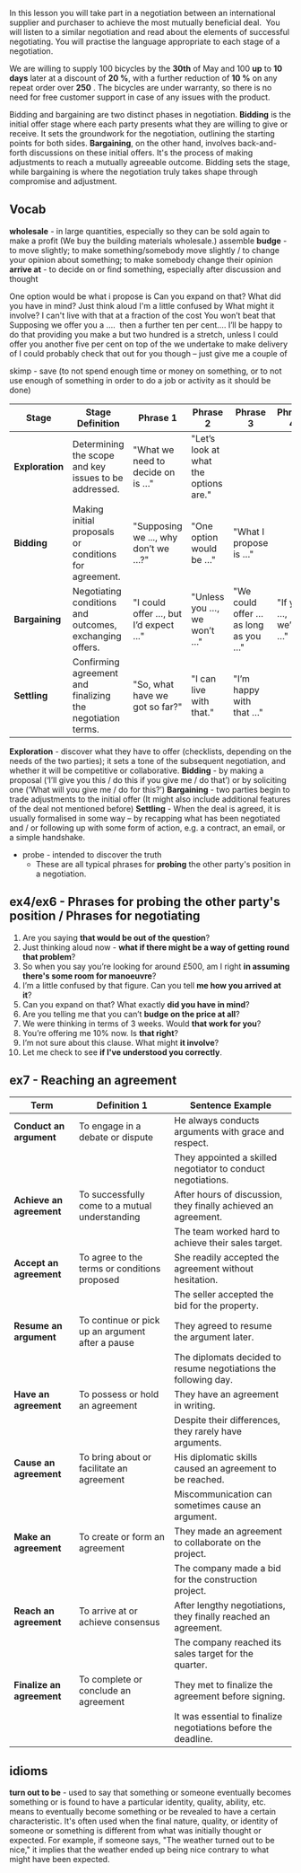 
In this lesson you will take part in a negotiation between an international supplier and purchaser to achieve the most mutually beneficial deal.  You will listen to a similar negotiation and read about the elements of successful negotiating. You will practise the language appropriate to each stage of a negotiation.


We are willing to supply 100 bicycles by the **30th** of May and 100 **up** to **10 days** later at a discount of **20 %**, with a further reduction of **10 %** on any repeat order over **250** . The bicycles are under warranty, so there is no need for free customer support in case of any issues with the product.


  
Bidding and bargaining are two distinct phases in negotiation. **Bidding** is the initial offer stage where each party presents what they are willing to give or receive. It sets the groundwork for the negotiation, outlining the starting points for both sides. **Bargaining**, on the other hand, involves back-and-forth discussions on these initial offers. It's the process of making adjustments to reach a mutually agreeable outcome. Bidding sets the stage, while bargaining is where the negotiation truly takes shape through compromise and adjustment.

## Vocab

**wholesale** - in large quantities, especially so they can be sold again to make a profit (We buy the building materials wholesale.)
assemble
**budge** - to move slightly; to make something/somebody move slightly / to change your opinion about something; to make somebody change their opinion
**arrive at** - to decide on or find something, especially after discussion and thought




One option would be
what i propose is
Can you expand on that?
What did you have in mind?
Just think aloud
I'm a little confused by
What might it involve?
I can't live with that
at a fraction of the cost
You won’t beat that
Supposing we offer you a ....  then a further ten per cent....
I’ll be happy to do that providing you make a
but two hundred is a stretch, unless
I could offer you another five per cent on top of the
we undertake to make delivery of
I could probably check that out for you though – just give me a couple of

skimp - save (to not spend enough time or money on something, or to not use enough of something in order to do a job or activity as it should be done)



| Stage             | Stage Definition                                           | Phrase 1                              | Phrase 2                              | Phrase 3                            | Phrase 4            |
| ----------------- | ---------------------------------------------------------- | ------------------------------------- | ------------------------------------- | ----------------------------------- | ------------------- |
| **Exploration**   | Determining the scope and key issues to be addressed.      | "What we need to decide on is …"      | "Let’s look at what the options are." |                                     |                     |
|  **Bidding**      | Making initial proposals or conditions for agreement.      | "Supposing we ..., why don’t we …?"   | "One option would be …"               | "What I propose is …"               |                     |
|  **Bargaining**   | Negotiating conditions and outcomes, exchanging offers.    | "I could offer …, but I’d expect ..." | "Unless you …, we won’t …"            | "We could offer … as long as you …" | "If you …, we’ll …" |
|  **Settling**     | Confirming agreement and finalizing the negotiation terms. | "So, what have we got so far?"        | "I can live with that."               | "I’m happy with that …"             |                     |

**Exploration** - discover what they have to offer (checklists, depending on the needs of the two parties); it sets a tone of the subsequent negotiation, and whether it will be competitive or collaborative.
**Bidding** - by making a proposal (‘I’ll give you this / do this if you give me / do that’) or by soliciting one (‘What will you give me / do for this?’)
**Bargaining** - two parties begin to trade adjustments to the initial offer (It might also include additional features of the deal not mentioned before)
**Settling** - When the deal is agreed, it is usually formalised in some way – by recapping what has been negotiated and / or following up with some form of action, e.g. a contract, an email, or a simple handshake.


- probe - intended to discover the truth
	- These are all typical phrases for **probing** the other party's position in a negotiation.

## ex4/ex6 - Phrases for probing the other party's position /  Phrases for negotiating

1. Are you saying **that would be out of the question**?
2. Just thinking aloud now - **what if there might be a way of getting round that problem**?
3. So when you say you’re looking for around £500, am I right **in assuming there's some room for manoeuvre**?
4. I’m a little confused by that figure. Can you tell **me how you arrived at it**?
5. Can you expand on that? What exactly **did you have in mind**?
6. Are you telling me that you can’t **budge on the price at all**?
7. We were thinking in terms of 3 weeks. Would **that work for you**?
8. You’re offering me 10% now. Is **that right**?
9. I’m not sure about this clause. What might **it involve**?
10. Let me check to see **if I've understood you correctly**.

## ex7 - Reaching an agreement


| Term                      | Definition 1                                     | Sentence Example                                                |
| ------------------------- | ------------------------------------------------ | --------------------------------------------------------------- |
| **Conduct an argument**   | To engage in a debate or dispute                 | He always conducts arguments with grace and respect.            |
|                           |                                                  | They appointed a skilled negotiator to conduct negotiations.    |
| **Achieve an agreement**  | To successfully come to a mutual understanding   | After hours of discussion, they finally achieved an agreement.  |
|                           |                                                  | The team worked hard to achieve their sales target.             |
| **Accept an agreement**   | To agree to the terms or conditions proposed     | She readily accepted the agreement without hesitation.          |
|                           |                                                  | The seller accepted the bid for the property.                   |
| **Resume an argument**    | To continue or pick up an argument after a pause | They agreed to resume the argument later.                       |
|                           |                                                  | The diplomats decided to resume negotiations the following day. |
| **Have an agreement**     | To possess or hold an agreement                  | They have an agreement in writing.                              |
|                           |                                                  | Despite their differences, they rarely have arguments.          |
| **Cause an agreement**    | To bring about or facilitate an agreement        | His diplomatic skills caused an agreement to be reached.        |
|                           |                                                  | Miscommunication can sometimes cause an argument.               |
| **Make an agreement**     | To create or form an agreement                   | They made an agreement to collaborate on the project.           |
|                           |                                                  | The company made a bid for the construction project.            |
| **Reach an agreement**    | To arrive at or achieve consensus                | After lengthy negotiations, they finally reached an agreement.  |
|                           |                                                  | The company reached its sales target for the quarter.           |
| **Finalize an agreement** | To complete or conclude an agreement             | They met to finalize the agreement before signing.              |
|                           |                                                  | It was essential to finalize negotiations before the deadline.  |
## idioms

**turn out to be** - used to say that something or someone eventually becomes something or is found to have a particular identity, quality, ability, etc.
	means to eventually become something or be revealed to have a certain characteristic. It's often used when the final nature, quality, or identity of someone or something is different from what was initially thought or expected. For example, if someone says, "The weather turned out to be nice," it implies that the weather ended up being nice contrary to what might have been expected.

